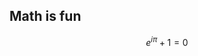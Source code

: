 <script type="text/javascript" src="http://cdn.mathjax.org/mathjax/latest/MathJax.js?config=default"></script>
## Math is fun
$$e^{i\pi}+1=0$$
